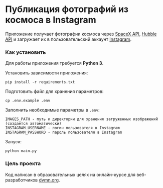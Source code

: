 # Публикация фотографий из космоса в Instagram

Приложение получает фотографии космоса 
через [SpaceX API](https://github.com/r-spacex/SpaceX-API), [Hubble API](http://hubblesite.org/api/documentation) 
и загружает их в пользовательский аккаунт [Instagram](https://www.instagram.com).

### Как установить

Для работы приложения требуется **Python 3**.

Установить зависимости приложения:
```
pip install -r requirements.txt
```

Подготовить файл для хранения параметров:
```
cp .env.example .env
```

Заполнить необходимые параметры в `.env`:
```
IMAGES_PATH - путь к директории для хранения загруженных изображений (создается автоматически)
INSTAGRAM_USERNAME - логин пользователя в Instagram
INSTAGRAM_PASSWORD - пароль пользователя в Instagram
```

Запуск:
```
python main.py
```

### Цель проекта

Код написан в образовательных целях на онлайн-курсе для веб-разработчиков [dvmn.org](https://dvmn.org/).